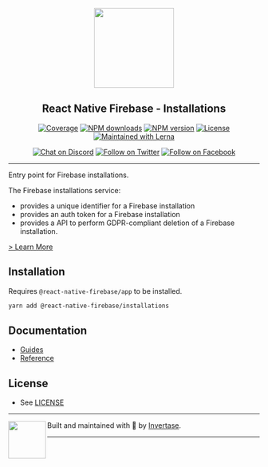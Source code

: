 <p align="center">
  <a href="https://rnfirebase.io">
    <img width="160px" src="https://i.imgur.com/JIyBtKW.png"><br/>
  </a>
  <h2 align="center">React Native Firebase - Installations</h2>
</p>

<p align="center">
  <a href="https://api.rnfirebase.io/coverage/installations/detail"><img src="https://api.rnfirebase.io/coverage/installations/badge?style=flat-square" alt="Coverage"></a>
  <a href="https://www.npmjs.com/package/@react-native-firebase/installations"><img src="https://img.shields.io/npm/dm/@react-native-firebase/installations.svg?style=flat-square" alt="NPM downloads"></a>
  <a href="https://www.npmjs.com/package/@react-native-firebase/installations"><img src="https://img.shields.io/npm/v/@react-native-firebase/installations.svg?style=flat-square" alt="NPM version"></a>
  <a href="/LICENSE"><img src="https://img.shields.io/npm/l/react-native-firebase.svg?style=flat-square" alt="License"></a>
  <a href="https://lerna.js.org/"><img src="https://img.shields.io/badge/maintained%20with-lerna-cc00ff.svg?style=flat-square" alt="Maintained with Lerna"></a>
</p>

<p align="center">
  <a href="https://invertase.link/discord"><img src="https://img.shields.io/discord/295953187817521152.svg?style=flat-square&colorA=7289da&label=Chat%20on%20Discord" alt="Chat on Discord"></a>
  <a href="https://twitter.com/rnfirebase"><img src="https://img.shields.io/twitter/follow/rnfirebase.svg?style=flat-square&colorA=1da1f2&colorB=&label=Follow%20on%20Twitter" alt="Follow on Twitter"></a>
  <a href="https://www.facebook.com/groups/rnfirebase"><img src="https://img.shields.io/badge/Follow%20on%20Facebook-4172B8?logo=facebook&style=flat-square&logoColor=fff" alt="Follow on Facebook"></a>
</p>

----

Entry point for Firebase installations.

The Firebase installations service:

- provides a unique identifier for a Firebase installation
- provides an auth token for a Firebase installation
- provides a API to perform GDPR-compliant deletion of a Firebase installation.


[> Learn More](https://firebase.google.com/docs/projects/manage-installations)

## Installation

Requires `@react-native-firebase/app` to be installed.

```bash
yarn add @react-native-firebase/installations
```

## Documentation

 - [Guides](https://rnfirebase.io/installations/usage/)
 - [Reference](https://rnfirebase.io/reference/installations)

## License

- See [LICENSE](/LICENSE)

----

<p>
  <img align="left" width="75px" src="https://static.invertase.io/assets/invertase-logo-small.png">
  <p align="left">
    Built and maintained with 💛 by <a href="https://invertase.io">Invertase</a>.
  </p>
</p>

----
